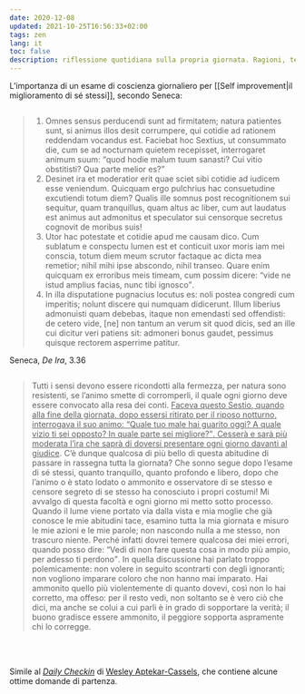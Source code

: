 ```yaml
---
date: 2020-12-08
updated: 2021-10-25T16:56:33+02:00
tags: zen
lang: it
toc: false
description: riflessione quotidiana sulla propria giornata. Ragioni, tecniche e idee.
---
```

L’importanza di un esame di coscienza giornaliero per [[Self improvement|il miglioramento di sé stessi]], secondo Seneca:

<div class='half column'><blockquote><ol>
	<li>Omnes sensus perducendi sunt ad firmitatem; natura patientes sunt, si animus illos desit corrumpere, qui cotidie ad rationem reddendam vocandus est. Faciebat hoc Sextius, ut consummato die, cum se ad nocturnam quietem recepisset, interrogaret animum suum: <q>quod hodie malum tuum sanasti? Cui vitio obstitisti? Qua parte melior es?</q></li>
	<li>Desinet ira et moderatior erit quae sciet sibi cotidie ad iudicem esse veniendum. Quicquam ergo pulchrius hac consuetudine excutiendi totum diem? Qualis ille somnus post recognitionem sui sequitur, quam tranquillus, quam altus ac liber, cum aut laudatus est animus aut admonitus et speculator sui censorque secretus cognovit de moribus suis!</li>
	<li>Utor hac potestate et cotidie apud me causam dico. Cum sublatum e conspectu lumen est et conticuit uxor moris iam mei conscia, totum diem meum scrutor factaque ac dicta mea remetior; nihil mihi ipse abscondo, nihil transeo. Quare enim quicquam ex erroribus meis timeam, cum possim dicere: <q>vide ne istud amplius facias, nunc tibi ignosco</q>.</li>
	<li>In illa disputatione pugnacius locutus es: noli postea congredi cum imperitis; nolunt discere qui numquam didicerunt. Illum liberius admonuisti quam debebas, itaque non emendasti sed offendisti: de cetero vide, [ne] non tantum an verum sit quod dicis, sed an ille cui dicitur veri patiens sit: admoneri bonus gaudet, pessimus quisque rectorem asperrime patitur.</li>
</ol></blockquote>
<p class='cite'>Seneca, <cite>De Ira</cite>, 3.36</p></div>

<div class='half column'><blockquote><p>
	Tutti i sensi devono essere ricondotti alla fermezza, per natura sono resistenti, se l’animo smette di corromperli, il quale ogni giorno deve essere convocato alla resa dei conti. <u>Faceva questo Sestio, quando alla fine della giornata, dopo essersi ritirato per il riposo notturno, interrogava il suo animo: <q>Quale tuo male hai guarito oggi? A quale vizio ti sei opposto? In quale parte sei migliore?</q>. Cesserà e sarà più moderata l’ira che saprà di doversi presentare ogni giorno davanti al giudice</u>. C’è dunque qualcosa di più bello di questa abitudine di passare in rassegna tutta la giornata? Che sonno segue dopo l’esame di sé stessi, quanto tranquillo, quanto profondo e libero, dopo che l’animo o è stato lodato o ammonito e osservatore di se stesso e censore segreto di se stesso ha conosciuto i propri costumi! Mi avvalgo di questa facoltà e ogni giorno mi metto sotto processo. Quando il lume viene portato via dalla vista e mia moglie che già conosce le mie abitudini tace, esamino tutta la mia giornata e misuro le mie azioni e le mie parole; non nascondo nulla a me stesso, non trascuro niente. Perché infatti dovrei temere qualcosa dei miei errori, quando posso dire: <q>Vedi di non fare questa cosa in modo più ampio, per adesso ti perdono</q>. In quella discussione hai parlato troppo polemicamente: non volere in seguito scontrarti con degli ignoranti; non vogliono imparare coloro che non hanno mai imparato. Hai ammonito quello più violentemente di quanto dovevi, così non lo hai corretto, ma offeso: per il resto vedi, non soltanto se è vero ciò che dici, ma anche se colui a cui parli è in grado di sopportare la verità; il buono gradisce essere ammonito, il peggiore sopporta aspramente chi lo corregge.
</p></blockquote></div>

<br>
<br>

Simile al <cite lang='en'><a href='https://emotional.codes/daily-checkin/' target='_blank' title='“Daily Checkin„ on emotional.codes' hreflang='en'>Daily Checkin</a></cite> di <a href='https://wesleayac.com' target='_blank' hreflang='en' title='Wesley’s personal website'>Wesley Aptekar-Cassels</a>, che contiene alcune ottime domande di partenza.